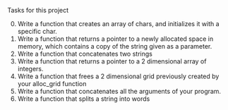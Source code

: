 Tasks for this project

0. Write a function that creates an array of chars, and initializes it with a specific char.
1. Write a function that returns a pointer to a newly allocated space in memory, which contains a copy of the string given as a parameter.
2. Write a function that concatenates two strings
3. Write a function that returns a pointer to a 2 dimensional array of integers.
4. Write a function that frees a 2 dimensional grid previously created by your alloc_grid function
5. Write a function that concatenates all the arguments of your program.
6. Write a function that splits a string into words
